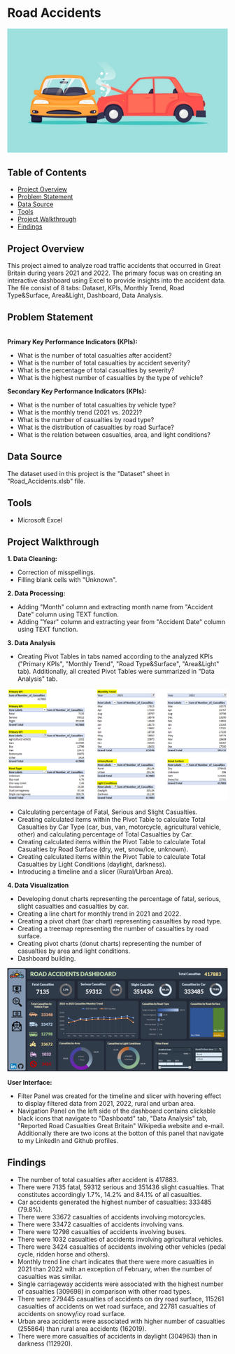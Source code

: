 # Road Accidents

![](accident.jpg)

<h2>Table of Contents</h2>

- [Project Overview](#project-overview)
- [Problem Statement](#problem-statement)
- [Data Source](#data-source)
- [Tools](#tools)
- [Project Walkthrough](#project-walkthrough)
- [Findings](#findings)

<h2>Project Overview</h2>
This project aimed to analyze road traffic accidents that occurred in Great Britain during years 2021 and 2022. The primary focus was on creating an interactive dashboard using Excel to provide insights into the accident data. The file consist of 8 tabs: Dataset, KPIs, Monthly Trend, Road Type&Surface, Area&Light, Dashboard, Data Analysis.

<h2>Problem Statement</h2>

**<br>Primary Key Performance Indicators (KPIs):</br>**
- What is the number of total casualties after accident?
- What is the number of total casualties by accident severity?
- What is the percentage of total casualties by severity?
- What is the highest number of casualties by the type of vehicle?

**Secondary Key Performance Indicators (KPIs):**
- What is the number of total casualties by vehicle type?
- What is the monthly trend (2021 vs. 2022)?
- What is the number of casualties by road type?
- What is the distribution of casualties by road Surface?
- What is the relation between casualties, area, and light conditions?


<h2>Data Source</h2>
The dataset used in this project is the "Dataset" sheet in "Road_Accidents.xlsb" file.

<h2>Tools</h2>

- Microsoft Excel

<h2>Project Walkthrough</h2>

**1. Data Cleaning:**
   - Correction of misspellings.
   - Filling blank cells with "Unknown".

**2. Data Processing:**
   - Adding "Month" column and extracting month name from "Accident Date" column using TEXT function.
   - Adding "Year" column and extracting year from "Accident Date" column using TEXT function.

**3. Data Analysis**

- Creating Pivot Tables in tabs named according to the analyzed KPIs ("Primary KPIs", "Monthly Trend", "Road Type&Surface", "Area&Light" tab). Additionally, all created Pivot Tables were summarized in "Data Analysis" tab.
    

![](Data_Analysis.png)

- Calculating percentage of Fatal, Serious and Slight Casualties.
- Creating calculated items within the Pivot Table to calculate Total Casualties by Car Type (car, bus, van, motorcycle, agricultural vehicle, other) and calculating percentage of Total Casualties by Car.
- Creating calculated items within the Pivot Table to calculate Total Casualties by Road Surface (dry, wet, snow/ice, unknown).
- Creating calculated items within the Pivot Table to calculate Total Casualties by Light Conditions (daylight, darkness).
- Introducing a timeline and a slicer (Rural/Urban Area).

**4. Data Visualization**

- Developing donut charts representing the percentage of fatal, serious, slight casualties and casualties by car.
- Creating a line chart for monthly trend in 2021 and 2022.
- Creating a pivot chart (bar chart) representing casualties by road type.
- Creating a treemap representing the number of casualties by road surface.
- Creating pivot charts (donut charts) representing the number of casualties by area and light conditions.
- Dashboard building.

![](Dashboard.png)

**User Interface:**

- Filter Panel was created for the timeline and slicer with hovering effect to display filtered data from 2021, 2022, rural and urban area.
- Navigation Panel on the left side of the dashboard contains clickable black icons that navigate to "Dashboatd" tab, "Data Analysis" tab, "Reported Road Casualties Great Britain" Wikipedia website and e-mail. Additionally there are two icons at the botton of this panel that navigate to my LinkedIn and Github profiles.

<h2>Findings</h2>

- The number of total casualties after accident is 417883.
- There were 7135 fatal, 59312 serious and 351436 slight casualties. That constitutes accordingly 1.7%, 14.2% and 84.1% of all casualties.
- Car accidents generated the highest number of casualties: 333485 (79.8%).
- There were 33672 casualties of accidents involving motorcycles.
- There were 33472 casualties of accidents involving vans.
- There were 12798 casualties of accidents involving buses.
- There were 1032 casualties of accidents involving agricultural vehicles.
- There were 3424 casualties of accidents involving other vehicles (pedal cycle, ridden horse and others).
- Monthly trend line chart indicates that there were more casualties in 2021 than 2022 with an exception of February, when the number of casualties was similar.
- Single carriageway accidents were associated with the highest number of casualties (309698) in comparison with other road types.
- There were 279445 casualties of accidents on dry road surface, 115261 casualties of accidents on wet road surface, and 22781 casualties of accidents on snowy/icy road surface.
- Urban area accidents were associated with higher number of casualties (255864) than rural area accidents (162019).
- There were more casualties of accidents in daylight (304963) than in darkness (112920).

